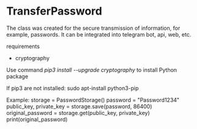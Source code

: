 # TransferPassword

The class was created for the secure transmission of information, for example, passwords. It can be integrated into telegram bot, api, web, etc.

requirements
- cryptography

Use command *pip3 install --upgrade cryptography* to install Python package

If pip3 are not installed: sudo apt-install python3-pip

Example:
  storage = PasswordStorage()
  password = "Password1234"
  public_key, private_key = storage.save(password, 86400)
  original_password = storage.get(public_key, private_key)
  print(original_password)
